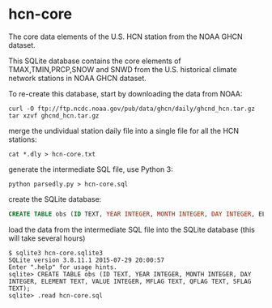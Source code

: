 # hcn-core
The core data elements of the U.S. HCN station from the NOAA GHCN dataset.

This SQLite database contains the core elements of TMAX,TMIN,PRCP,SNOW and SNWD from the U.S. historical climate network stations in NOAA GHCN dataset.

To re-create this database, start by downloading the data from NOAA:
```
curl -O ftp://ftp.ncdc.noaa.gov/pub/data/ghcn/daily/ghcnd_hcn.tar.gz
tar xzvf ghcnd_hcn.tar.gz
```
merge the undividual station daily file into a single file for all the HCN stations:
```
cat *.dly > hcn-core.txt
```
generate the intermediate SQL file, use Python 3:
```
python parsedly.py > hcn-core.sql
```
create the SQLite database:
```sql
CREATE TABLE obs (ID TEXT, YEAR INTEGER, MONTH INTEGER, DAY INTEGER, ELEMENT TEXT, VALUE INTEGER, MFLAG TEXT, QFLAG TEXT, SFLAG TEXT);
```
load the data from the intermediate SQL file into the SQLite database (this will take several hours)
```
$ sqlite3 hcn-core.sqlite3
SQLite version 3.8.11.1 2015-07-29 20:00:57
Enter ".help" for usage hints.
sqlite> CREATE TABLE obs (ID TEXT, YEAR INTEGER, MONTH INTEGER, DAY INTEGER, ELEMENT TEXT, VALUE INTEGER, MFLAG TEXT, QFLAG TEXT, SFLAG TEXT);
sqlite> .read hcn-core.sql
```
